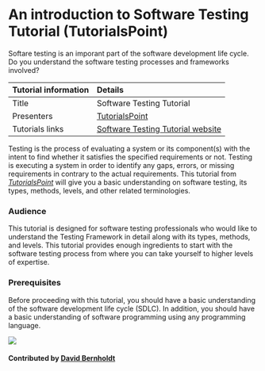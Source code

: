 # An introduction to Software Testing Tutorial (TutorialsPoint)

Softare testing is an imporant part of the software development life cycle. Do you understand the software testing processes and frameworks involved?

Tutorial information | Details 
:--- | :--- 
Title  | Software Testing Tutorial
Presenters | [TutorialsPoint](https://www.tutorialspoint.com/index.htm)
Tutorials links|[Software Testing Tutorial website](http://www.tutorialspoint.com/software_testing/)                

Testing is the process of evaluating a system or its component(s) with the intent to find whether it satisfies the specified requirements or not. Testing is executing a system in order to identify any gaps, errors, or missing requirements in contrary to the actual requirements. This tutorial from *[TutorialsPoint](https://www.tutorialspoint.com/index.htm)* will give you a basic understanding on software testing, its types, methods, levels, and other related terminologies.

### Audience

This tutorial is designed for software testing professionals who would like to understand the Testing Framework in detail along with its types, methods, and levels. This tutorial provides enough ingredients to start with the software testing process from where you can take yourself to higher levels of expertise.

### Prerequisites

Before proceeding with this tutorial, you should have a basic understanding of the software development life cycle (SDLC). In addition, you should have a basic understanding of software programming using any programming language.

<img src='https://github.com/betterscientificsoftware/images/blob/master/Logo-class_tutorialpoint_logo.png' class='logo' />

#### Contributed by [David Bernholdt](http://github.com/bernhold)

<!---
Publish: yes
Categories: Reliability, skills
Topics: testing
Tags: training, video
Level: 2
Prerequisites: defaults
Aggregate: none
--->

